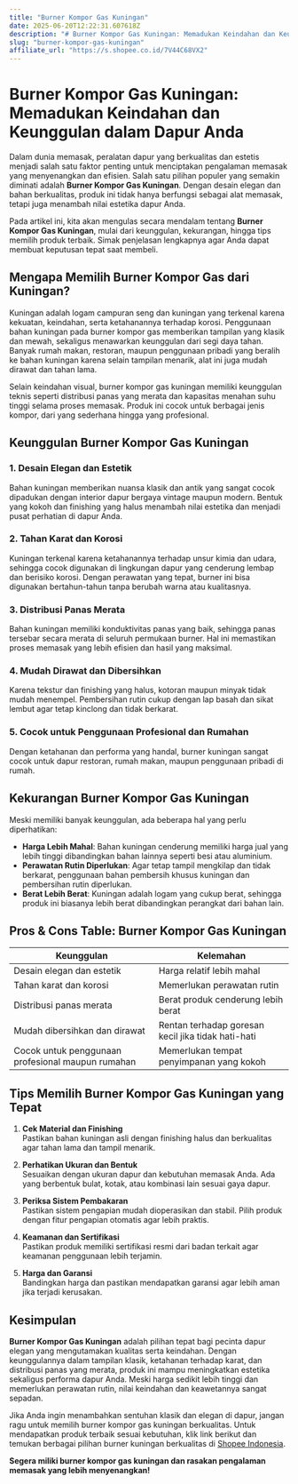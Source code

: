 ```yaml
---
title: "Burner Kompor Gas Kuningan"
date: 2025-06-20T12:22:31.607618Z
description: "# Burner Kompor Gas Kuningan: Memadukan Keindahan dan Keunggulan dalam Dapur Anda..."
slug: "burner-kompor-gas-kuningan"
affiliate_url: "https://s.shopee.co.id/7V44C68VX2"
---
```

# Burner Kompor Gas Kuningan: Memadukan Keindahan dan Keunggulan dalam Dapur Anda

Dalam dunia memasak, peralatan dapur yang berkualitas dan estetis menjadi salah satu faktor penting untuk menciptakan pengalaman memasak yang menyenangkan dan efisien. Salah satu pilihan populer yang semakin diminati adalah **Burner Kompor Gas Kuningan**. Dengan desain elegan dan bahan berkualitas, produk ini tidak hanya berfungsi sebagai alat memasak, tetapi juga menambah nilai estetika dapur Anda.

Pada artikel ini, kita akan mengulas secara mendalam tentang **Burner Kompor Gas Kuningan**, mulai dari keunggulan, kekurangan, hingga tips memilih produk terbaik. Simak penjelasan lengkapnya agar Anda dapat membuat keputusan tepat saat membeli.

## Mengapa Memilih Burner Kompor Gas dari Kuningan?

Kuningan adalah logam campuran seng dan kuningan yang terkenal karena kekuatan, keindahan, serta ketahanannya terhadap korosi. Penggunaan bahan kuningan pada burner kompor gas memberikan tampilan yang klasik dan mewah, sekaligus menawarkan keunggulan dari segi daya tahan. Banyak rumah makan, restoran, maupun penggunaan pribadi yang beralih ke bahan kuningan karena selain tampilan menarik, alat ini juga mudah dirawat dan tahan lama.

Selain keindahan visual, burner kompor gas kuningan memiliki keunggulan teknis seperti distribusi panas yang merata dan kapasitas menahan suhu tinggi selama proses memasak. Produk ini cocok untuk berbagai jenis kompor, dari yang sederhana hingga yang profesional.

## Keunggulan Burner Kompor Gas Kuningan

### 1. Desain Elegan dan Estetik

Bahan kuningan memberikan nuansa klasik dan antik yang sangat cocok dipadukan dengan interior dapur bergaya vintage maupun modern. Bentuk yang kokoh dan finishing yang halus menambah nilai estetika dan menjadi pusat perhatian di dapur Anda.

### 2. Tahan Karat dan Korosi

Kuningan terkenal karena ketahanannya terhadap unsur kimia dan udara, sehingga cocok digunakan di lingkungan dapur yang cenderung lembap dan berisiko korosi. Dengan perawatan yang tepat, burner ini bisa digunakan bertahun-tahun tanpa berubah warna atau kualitasnya.

### 3. Distribusi Panas Merata

Bahan kuningan memiliki konduktivitas panas yang baik, sehingga panas tersebar secara merata di seluruh permukaan burner. Hal ini memastikan proses memasak yang lebih efisien dan hasil yang maksimal.

### 4. Mudah Dirawat dan Dibersihkan

Karena tekstur dan finishing yang halus, kotoran maupun minyak tidak mudah menempel. Pembersihan rutin cukup dengan lap basah dan sikat lembut agar tetap kinclong dan tidak berkarat.

### 5. Cocok untuk Penggunaan Profesional dan Rumahan

Dengan ketahanan dan performa yang handal, burner kuningan sangat cocok untuk dapur restoran, rumah makan, maupun penggunaan pribadi di rumah.

## Kekurangan Burner Kompor Gas Kuningan

Meski memiliki banyak keunggulan, ada beberapa hal yang perlu diperhatikan:

- **Harga Lebih Mahal**: Bahan kuningan cenderung memiliki harga jual yang lebih tinggi dibandingkan bahan lainnya seperti besi atau aluminium.
- **Perawatan Rutin Diperlukan**: Agar tetap tampil mengkilap dan tidak berkarat, penggunaan bahan pembersih khusus kuningan dan pembersihan rutin diperlukan.
- **Berat Lebih Berat**: Kuningan adalah logam yang cukup berat, sehingga produk ini biasanya lebih berat dibandingkan perangkat dari bahan lain.

## Pros & Cons Table: Burner Kompor Gas Kuningan

| Keunggulan                                           | Kelemahan                                    |
|---------------------------------------------------------|----------------------------------------------|
| Desain elegan dan estetik                              | Harga relatif lebih mahal                  |
| Tahan karat dan korosi                                | Memerlukan perawatan rutin                |
| Distribusi panas merata                                | Berat produk cenderung lebih berat        |
| Mudah dibersihkan dan dirawat                         | Rentan terhadap goresan kecil jika tidak hati-hati |
| Cocok untuk penggunaan profesional maupun rumahan    | Memerlukan tempat penyimpanan yang kokoh |

## Tips Memilih Burner Kompor Gas Kuningan yang Tepat

1. **Cek Material dan Finishing**  
Pastikan bahan kuningan asli dengan finishing halus dan berkualitas agar tahan lama dan tampil menarik.

2. **Perhatikan Ukuran dan Bentuk**  
Sesuaikan dengan ukuran dapur dan kebutuhan memasak Anda. Ada yang berbentuk bulat, kotak, atau kombinasi lain sesuai gaya dapur.

3. **Periksa Sistem Pembakaran**  
Pastikan sistem pengapian mudah dioperasikan dan stabil. Pilih produk dengan fitur pengapian otomatis agar lebih praktis.

4. **Keamanan dan Sertifikasi**  
Pastikan produk memiliki sertifikasi resmi dari badan terkait agar keamanan penggunaan lebih terjamin.

5. **Harga dan Garansi**  
Bandingkan harga dan pastikan mendapatkan garansi agar lebih aman jika terjadi kerusakan.

## Kesimpulan

**Burner Kompor Gas Kuningan** adalah pilihan tepat bagi pecinta dapur elegan yang mengutamakan kualitas serta keindahan. Dengan keunggulannya dalam tampilan klasik, ketahanan terhadap karat, dan distribusi panas yang merata, produk ini mampu meningkatkan estetika sekaligus performa dapur Anda. Meski harga sedikit lebih tinggi dan memerlukan perawatan rutin, nilai keindahan dan keawetannya sangat sepadan.

Jika Anda ingin menambahkan sentuhan klasik dan elegan di dapur, jangan ragu untuk memilih burner kompor gas kuningan berkualitas. Untuk mendapatkan produk terbaik sesuai kebutuhan, klik link berikut dan temukan berbagai pilihan burner kuningan berkualitas di [Shopee Indonesia](https://s.shopee.co.id/7V44C68VX2).

**Segera miliki burner kompor gas kuningan dan rasakan pengalaman memasak yang lebih menyenangkan!**